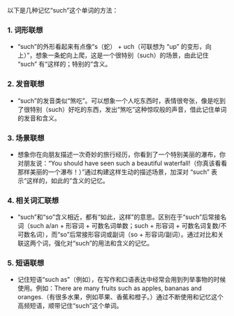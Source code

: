 以下是几种记忆“such”这个单词的方法：

### 1. 词形联想
 - “such”的外形看起来有点像“s（蛇） + uch（可联想为 “up” 的变形，向上）”，想象一条蛇向上爬，这是一个很特别（such）的场景，由此记住 “such” 有“这样的；特别的”含义。

### 2. 发音联想
 - “such”的发音类似“煞吃”。可以想象一个人吃东西时，表情很夸张，像是吃到了很特别（such）好吃的东西，发出“煞吃”这种惊叹般的声音，借此记住单词的发音和含义。

### 3. 场景联想
 - 想象你在向朋友描述一次奇妙的旅行经历，你看到了一个特别美丽的瀑布，你对朋友说：“You should have seen such a beautiful waterfall!（你真该看看那样美丽的一个瀑布！）”通过构建这样生动的描述场景，加深对 “such” 表示“这样的，如此的”含义的记忆。

### 4. 相关词汇联想
 - “such”和“so”含义相近，都有“如此，这样”的意思。区别在于“such”后常接名词（such a/an + 形容词 + 可数名词单数；such + 形容词 + 可数名词复数/不可数名词），而“so”后常接形容词或副词（so + 形容词/副词）。通过对比和关联这两个词，强化对“such”的用法和含义的记忆。

### 5. 短语联想
 - 记住短语“such as”（例如），在写作和口语表达中经常会用到列举事物的时候使用。例如：There are many fruits such as apples, bananas and oranges.（有很多水果，例如苹果、香蕉和橙子。）通过不断使用和记忆这个高频短语，顺带记住“such”这个单词。 